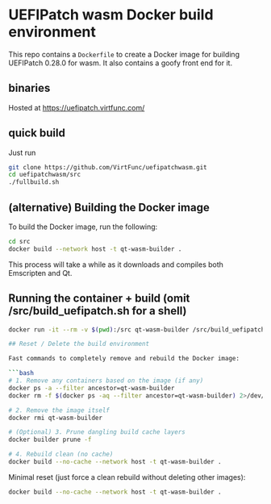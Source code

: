 # UEFIPatch wasm Docker build environment

This repo contains a `Dockerfile` to create a Docker image for building UEFIPatch 0.28.0 for wasm. It also contains a goofy front end for it.

## binaries

Hosted at https://uefipatch.virtfunc.com/

## quick build

Just run 
```bash
git clone https://github.com/VirtFunc/uefipatchwasm.git
cd uefipatchwasm/src
./fullbuild.sh
```

## (alternative) Building the Docker image

To build the Docker image, run the following:

```bash
cd src
docker build --network host -t qt-wasm-builder .
```

This process will take a while as it downloads and compiles both Emscripten and Qt.

## Running the container + build (omit /src/build_uefipatch.sh for a shell)

```bash
docker run -it --rm -v $(pwd):/src qt-wasm-builder /src/build_uefipatch.sh

## Reset / Delete the build environment

Fast commands to completely remove and rebuild the Docker image:

```bash
# 1. Remove any containers based on the image (if any)
docker ps -a --filter ancestor=qt-wasm-builder
docker rm -f $(docker ps -aq --filter ancestor=qt-wasm-builder) 2>/dev/null

# 2. Remove the image itself
docker rmi qt-wasm-builder

# (Optional) 3. Prune dangling build cache layers
docker builder prune -f

# 4. Rebuild clean (no cache)
docker build --no-cache --network host -t qt-wasm-builder .
```

Minimal reset (just force a clean rebuild without deleting other images):

```bash
docker build --no-cache --network host -t qt-wasm-builder .
```